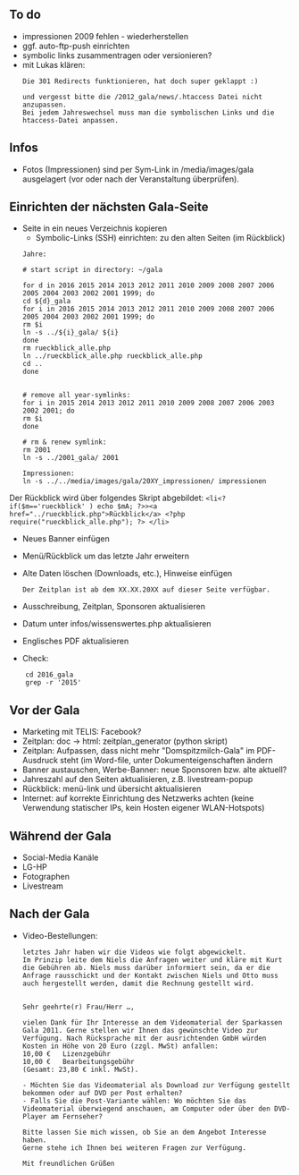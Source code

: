 ## To do
* impressionen 2009 fehlen - wiederherstellen
* ggf. auto-ftp-push einrichten
* symbolic links zusammentragen oder versionieren?
* mit Lukas klären:
	```
	Die 301 Redirects funktionieren, hat doch super geklappt :)

	und vergesst bitte die /2012_gala/news/.htaccess Datei nicht anzupassen.
	Bei jedem Jahreswechsel muss man die symbolischen Links und die htaccess-Datei anpassen.
	```


## Infos
* Fotos (Impressionen) sind per Sym-Link in /media/images/gala ausgelagert (vor oder nach der Veranstaltung überprüfen).

## Einrichten der nächsten Gala-Seite
* Seite in ein neues Verzeichnis kopieren
	* Symbolic-Links (SSH) einrichten: zu den alten Seiten (im Rückblick)
	```
	Jahre:

	# start script in directory: ~/gala

	for d in 2016 2015 2014 2013 2012 2011 2010 2009 2008 2007 2006 2005 2004 2003 2002 2001 1999; do
	cd ${d}_gala
	for i in 2016 2015 2014 2013 2012 2011 2010 2009 2008 2007 2006 2005 2004 2003 2002 2001 1999; do
	rm $i
	ln -s ../${i}_gala/ ${i}
	done
	rm rueckblick_alle.php
	ln ../rueckblick_alle.php rueckblick_alle.php
	cd ..
	done


	# remove all year-symlinks:
	for i in 2015 2014 2013 2012 2011 2010 2009 2008 2007 2006 2003 2002 2001; do
	rm $i
	done

	# rm & renew symlink:
	rm 2001
	ln -s ../2001_gala/ 2001

	Impressionen:
	ln -s ../../media/images/gala/20XY_impressionen/ impressionen
	```

Der Rückblick wird über folgendes Skript abgebildet:
	```
	<li<? if($m=='rueckblick' ) echo $mA; ?>><a href="../rueckblick.php">Rückblick</a>
		<?php require("rueckblick_alle.php"); ?>
			</li>
		```
* Neues Banner einfügen
* Menü/Rückblick um das letzte Jahr erweitern
* Alte Daten löschen (Downloads, etc.), Hinweise einfügen

	```
	Der Zeitplan ist ab dem XX.XX.20XX auf dieser Seite verfügbar.
	```
* Ausschreibung, Zeitplan, Sponsoren aktualisieren
* Datum unter infos/wissenswertes.php aktualisieren
* Englisches PDF aktualisieren
* Check:
```
	cd 2016_gala
	grep -r '2015'
```

## Vor der Gala
* Marketing mit TELIS: Facebook?
* Zeitplan: doc -> html: zeitplan_generator (python skript)
* Zeitplan: Aufpassen, dass nicht mehr "Domspitzmilch-Gala" im PDF-Ausdruck steht (im Word-file, unter Dokumenteigenschaften ändern
* Banner austauschen, Werbe-Banner: neue Sponsoren bzw. alte aktuell?
* Jahreszahl auf den Seiten aktualisieren, z.B. livestream-popup
* Rückblick: menü-link und übersicht aktualisieren
* Internet: auf korrekte Einrichtung des Netzwerks achten (keine Verwendung statischer IPs, kein Hosten eigener WLAN-Hotspots)

## Während der Gala
* Social-Media Kanäle
* LG-HP
* Fotographen
* Livestream

## Nach der Gala
* Video-Bestellungen:
	```
	letztes Jahr haben wir die Videos wie folgt abgewickelt.
	Im Prinzip leite dem Niels die Anfragen weiter und kläre mit Kurt die Gebühren ab. Niels muss darüber informiert sein, da er die Anfrage rausschickt und der Kontakt zwischen Niels und Otto muss auch hergestellt werden, damit die Rechnung gestellt wird.


	Sehr geehrte(r) Frau/Herr …,

	vielen Dank für Ihr Interesse an dem Videomaterial der Sparkassen Gala 2011. Gerne stellen wir Ihnen das gewünschte Video zur Verfügung. Nach Rücksprache mit der ausrichtenden GmbH würden Kosten in Höhe von 20 Euro (zzgl. MwSt) anfallen:
	10,00 €   Lizenzgebühr
	10,00 €   Bearbeitungsgebühr
	(Gesamt: 23,80 € inkl. MwSt).

	- Möchten Sie das Videomaterial als Download zur Verfügung gestellt bekommen oder auf DVD per Post erhalten?
	- Falls Sie die Post-Variante wählen: Wo möchten Sie das Videomaterial überwiegend anschauen, am Computer oder über den DVD-Player am Fernseher?

	Bitte lassen Sie mich wissen, ob Sie an dem Angebot Interesse haben.
	Gerne stehe ich Ihnen bei weiteren Fragen zur Verfügung.

	Mit freundlichen Grüßen
	```
